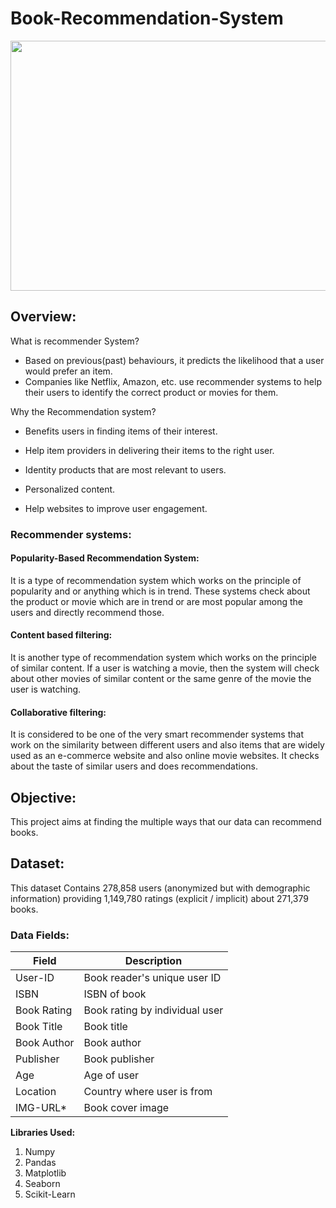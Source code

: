 # Book-Recommendation-System
<p align="center">
  <img 
    width="800"
    height="400"
    src="https://user-images.githubusercontent.com/88892880/166885181-34c4e09f-dabc-42b0-b414-5f78adce9af7.png"
  >
</p>

## Overview:
What is recommender System?

- Based on previous(past) behaviours, it predicts the likelihood that a user would prefer an item.
- Companies like Netflix, Amazon, etc. use recommender systems to help their users to identify the correct product or movies for them. 

Why the Recommendation system?
- Benefits users in finding items of their interest.

- Help item providers in delivering their items to the right user.

- Identity products that are most relevant to users.

- Personalized content.

- Help websites to improve user engagement.

### Recommender systems:
#### Popularity-Based Recommendation System:
 
It is a type of recommendation system which works on the principle of popularity and or anything which is in trend. These systems check about the product or movie which are in trend or are most popular among the users and directly recommend those.

#### Content based filtering:
It is another type of recommendation system which works on the principle of similar content. If a user is watching a movie, then the system will check about other movies of similar content or the same genre of the movie the user is watching.
 
#### Collaborative filtering:
It is considered to be one of the very smart recommender systems that work on the similarity between different users and also items that are widely used as an e-commerce website and also online movie websites. It checks about the taste of similar users and does recommendations. 



## Objective:
This project aims at finding the multiple ways that our data can recommend books.

## Dataset:

This dataset Contains 278,858 users (anonymized but with demographic information) providing 1,149,780 ratings (explicit / implicit) about 271,379 books.

### Data Fields:
| Field             | Description                                                                |
| ----------------- | ------------------------------------------------------------------ |
| User-ID | Book reader's unique user ID|
| ISBN | ISBN of book|
| Book Rating | Book rating by individual user|
| Book Title | Book title|
| Book Author | Book author|
| Publisher | Book publisher|
| Age | Age of user|
| Location | Country where user is from|
| IMG-URL* | Book cover image|

**Libraries Used:**
 1. Numpy 
 2. Pandas
 3. Matplotlib 
 4. Seaborn
 5. Scikit-Learn
